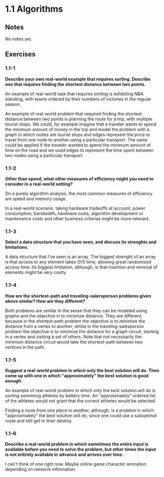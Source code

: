 # 1.1 Algorithms

## Notes

No notes yet.

## Exercises

### 1.1-1

**Describe your own real-world example that requires sorting. Describe one that requires finding the shortest distance between two points.**

An example of real-world task that requires sorting is exhibiting NBA standing, with teams ordered by their numbers of victories in the regular season.

An example of real-world problem that required finding the shortest distance between two points is planning the route for a trip, with multiple tourist stops. We could, for example imagine that a traveler wants to spend the minimum amount of money in the trip and model the problem with a graph in which nodes are tourist stops and edges represent the price to travel from one node to another using a particular transport. The same could be applied if the traveler wanted to spend the minimum amount of time on the road and we used edges to represent the time spent between two nodes using a particular transport.

### 1.1-2

**Other than speed, what other measures of efficiency might you need to consider in a real-world setting?**

On a purely algorithm analysis, the most common measures of efficiency are speed and memory usage.

In a real-world scenario, taking hardware tradeoffs at account, power consumption, bandwidth, hardware costs, algorithm development or maintenance costs and other business criterias might be more relevant.

### 1.1-3

**Select a data structure that you have seen, and discuss its strenghts and limitations.**

A data structure that I've seen is an array. The biggest strenght of an array is that access to any element takes O(1) time, allowing great randomized access time. Its biggest limitation, although, is that insertion and removal of elements might be very costly.

### 1.1-4

**How are the shortest-path and traveling-salersperson problems given above similar? How are they different?**

Both problems are similar in the sense that they can be modeled using graphs and the objective in to minimize distance. They are different, because in the shortest-path problem the objective is to minimize the distance from a vertex to another, whilst in the traveling-salesperson problem the objective is to minimize the distance for a graph circuit, starting in a vertex and visiting a set of others. Note that not necessarily the minimum distance circuit would take the shortest-path between two vertices in the path.

### 1.1-5

**Suggest a real-world problem in which only the best solution will do. Then come up with one in which "approximately" the best solution is good enough.**

An example of real-world problem in which only the best solution will do is sorting swimming athletes by battery time. An "approximately" ordered list of the athletes would not grant that the correct athletes would be selected.

Finding a route from one place to another, although, is a problem in which "approximately" the best solution will do, since one could use a suboptimal route and still get to their destiny.

### 1.1-6

**Describe a real-world problem in which sometimes the entire input is available before you need to solve the problem, but other times the input is not entirely available in advance and arrives over time.**

I can't think of one right now. Maybe online game character animation depending on network information.